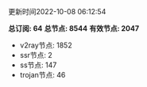 更新时间2022-10-08 06:12:54

**总订阅: 64**
**总节点: 8544**
**有效节点: 2047**
- v2ray节点: 1852
- ssr节点: 2
- ss节点: 147
- trojan节点: 46
